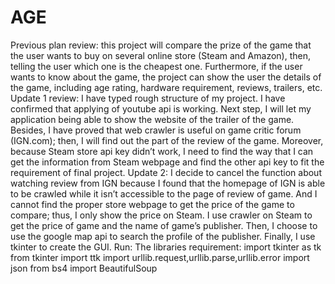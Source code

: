 # AGE
Previous plan review:
this project will compare the prize of the game that the user wants to buy on
several online store (Steam and Amazon), then, telling the user which one is the
cheapest one. Furthermore, if the user wants to know about the game, the project
can show the user the details of the game, including age rating, hardware
requirement, reviews, trailers, etc.
Update 1 review:
I have typed rough structure of my project. I have confirmed that applying of
youtube api is working. Next step, I will let my application being able to show the
website of the trailer of the game. Besides, I have proved that web crawler is useful
on game critic forum (IGN.com); then, I will find out the part of the review of the
game. Moreover, because Steam store api key didn’t work, I need to find the way
that I can get the information from Steam webpage and find the other api key to fit
the requirement of final project.
Update 2:
I decide to cancel the function about watching review from IGN because I found
that the homepage of IGN is able to be crawled while it isn’t accessible to the page of
review of game. And I cannot find the proper store webpage to get the price of the
game to compare; thus, I only show the price on Steam. I use crawler on Steam to
get the price of game and the name of game’s publisher. Then, I choose to use the
google map api to search the profile of the publisher. Finally, I use tkinter to create
the GUI.
Run:
The libraries requirement:
import tkinter as tk
from tkinter import ttk
import urllib.request,urllib.parse,urllib.error
import json
from bs4 import BeautifulSoup
